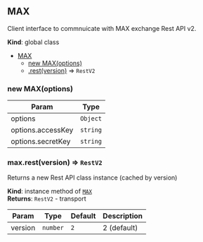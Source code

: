 <a name="MAX"></a>

## MAX
Client interface to commnuicate with MAX exchange Rest API v2.

**Kind**: global class  

* [MAX](#MAX)
    * [new MAX(options)](#new_MAX_new)
    * [.rest(version)](#MAX+rest) ⇒ <code>RestV2</code>

<a name="new_MAX_new"></a>

### new MAX(options)

| Param | Type |
| --- | --- |
| options | <code>Object</code> | 
| options.accessKey | <code>string</code> | 
| options.secretKey | <code>string</code> | 

<a name="MAX+rest"></a>

### max.rest(version) ⇒ <code>RestV2</code>
Returns a new Rest API class instance (cached by version)

**Kind**: instance method of [<code>MAX</code>](#MAX)  
**Returns**: <code>RestV2</code> - transport  

| Param | Type | Default | Description |
| --- | --- | --- | --- |
| version | <code>number</code> | <code>2</code> | 2 (default) |

